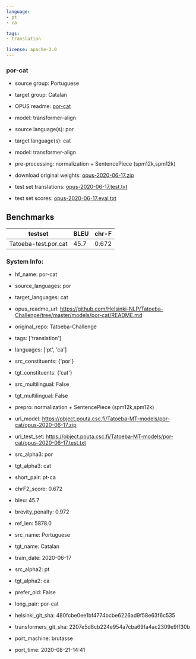 ```yaml
---
language: 
- pt
- ca

tags:
- translation

license: apache-2.0
---
```


### por-cat

* source group: Portuguese 
* target group: Catalan 
*  OPUS readme: [por-cat](https://github.com/Helsinki-NLP/Tatoeba-Challenge/tree/master/models/por-cat/README.md)

*  model: transformer-align
* source language(s): por
* target language(s): cat
* model: transformer-align
* pre-processing: normalization + SentencePiece (spm12k,spm12k)
* download original weights: [opus-2020-06-17.zip](https://object.pouta.csc.fi/Tatoeba-MT-models/por-cat/opus-2020-06-17.zip)
* test set translations: [opus-2020-06-17.test.txt](https://object.pouta.csc.fi/Tatoeba-MT-models/por-cat/opus-2020-06-17.test.txt)
* test set scores: [opus-2020-06-17.eval.txt](https://object.pouta.csc.fi/Tatoeba-MT-models/por-cat/opus-2020-06-17.eval.txt)

## Benchmarks

| testset               | BLEU  | chr-F |
|-----------------------|-------|-------|
| Tatoeba-test.por.cat 	| 45.7 	| 0.672 |


### System Info: 
- hf_name: por-cat

- source_languages: por

- target_languages: cat

- opus_readme_url: https://github.com/Helsinki-NLP/Tatoeba-Challenge/tree/master/models/por-cat/README.md

- original_repo: Tatoeba-Challenge

- tags: ['translation']

- languages: ['pt', 'ca']

- src_constituents: {'por'}

- tgt_constituents: {'cat'}

- src_multilingual: False

- tgt_multilingual: False

- prepro:  normalization + SentencePiece (spm12k,spm12k)

- url_model: https://object.pouta.csc.fi/Tatoeba-MT-models/por-cat/opus-2020-06-17.zip

- url_test_set: https://object.pouta.csc.fi/Tatoeba-MT-models/por-cat/opus-2020-06-17.test.txt

- src_alpha3: por

- tgt_alpha3: cat

- short_pair: pt-ca

- chrF2_score: 0.672

- bleu: 45.7

- brevity_penalty: 0.972

- ref_len: 5878.0

- src_name: Portuguese

- tgt_name: Catalan

- train_date: 2020-06-17

- src_alpha2: pt

- tgt_alpha2: ca

- prefer_old: False

- long_pair: por-cat

- helsinki_git_sha: 480fcbe0ee1bf4774bcbe6226ad9f58e63f6c535

- transformers_git_sha: 2207e5d8cb224e954a7cba69fa4ac2309e9ff30b

- port_machine: brutasse

- port_time: 2020-08-21-14:41